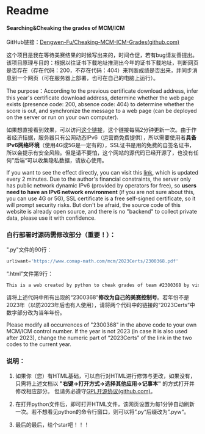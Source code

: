 # Readme

#### Searching&Cheaking the grades of MCM/ICM

GitHub链接：[Dengwen-Fu/Cheaking-MCM-ICM-Grades(github.com)](https://github.com/Dengwen-Fu/Cheaking-MCM-ICM-Grades)  

这个项目是我在等待美赛结果的时候写出来的，时间仓促，若有bug请友善提出。该项目原理与目的：根据以往证书下载地址推测出今年的证书下载地址，判断网页是否存在（存在代码：200，不存在代码：404）来判断成绩是否出来，并同步消息到一个网页（可在服务器上部署，也可在自己的电脑上运行）。    

The purpose：According to the previous certificate download address, infer this year's certificate download address, determine whether the web page exists (presence code: 200, absence code: 404) to determine whether the score is out, and synchronize the message to a web page (can be deployed on the server or run on your own computer).    

如果想直接看到效果，可以访问[这个链接](https://muyuchen.one:20056/MyICMGrades.html "CheakingICMGrades")，这个链接每隔2分钟更新一次。由于作者经济拮据，服务器只有公网动态IPv6（运营商免费提供），所以需要使用者**具备IPv6网络环境**（使用4G或5G是一定有的），SSL证书是用的免费的自签名证书，所以会提示有安全风险。但是请不要怕，这个网站的源代码已经开源了，也没有任何”后端“可以收集隐私数据，请放心使用。  

If you want to see the effect directly, you can visit this [link](https://muyuchen.one:20056/MyICMGrades.html "CheakingICMGrades"), which is updated every 2 minutes. Due to the author's financial constraints, the server only has public network dynamic IPv6 (provided by operators for free), so **users need to have an IPv6 network environment** (if you are not sure about this, you can use 4G or 5G), SSL certificate is a free self-signed certificate, so it will prompt security risks. But don't be afraid, the source code of this website is already open source, and there is no "backend" to collect private data, please use it with confidence.  

### 自行部署时源码需修改部分（重要！）：

".py"文件的90行：  

```python
urliwant='https://www.comap-math.com/mcm/2023Certs/2300368.pdf'
```

“.html”文件第9行：  

```HTML
This is a web created by python to cheak grades of team #2300368 by visiting the <a href="https://www.comap-math.com/mcm/2023Certs/2300368.pdf" title="cheak grades of team #2300368" target="_blank">webpage</a> of download the ICM certification. The program will visit the website every 110 to 130 seconds and show the result on this page.
```

请将上述代码中所有出现的“2300368”**修改为自己的美赛控制号**。若年份不是2023年（以防2023年后也有人使用），请将两个代码中的链接的“2023Certs”中数字部分改为当年年份。  

Please modify all occurrences of "2300368" in the above code to your own MCM/ICM control number. If the year is not 2023 (in case it is also used after 2023), change the numeric part of “2023Certs” of the link in the two codes to the current year.  

### 说明：

1. 如果你（您）有HTML基础，可以自行对HTML进行修饰与更改，如果没有，只需将上述文档以 **"右键->打开方式->选择其他应用->记事本"** 的方式打开并修改相应部分。 但请务必遵守[GPL开源协议(github.com)](https://github.com/Dengwen-Fu/Cheaking-MCM-ICM-Grades/blob/main/LICENSE)。

2. 在打开python文件后，即可打开HTML文件，该网页设置为每1分钟自动刷新一次。若不想看见python的命令行窗口，则可以将”.py“后缀改为”.pyw“。

3. 最后的最后，给个star吧！！！
